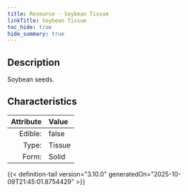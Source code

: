 ```yaml
---
title: Resource - Soybean Tissue
linkTitle: Soybean Tissue
toc_hide: true
hide_summary: true
---
```

<!-- This is generated by the MarsSim HelpGenertor, do not edit. -->

## Description
Soybean seeds.

## Characteristics

| Attribute      | Value |
|--------:|:------|
|Edible:|false|
|Type:|Tissue|
|Form:|Solid|
 



    


{{< definition-tail version="3.10.0" generatedOn="2025-10-09T21:45:01.8754429" >}}


